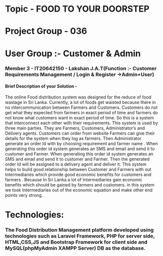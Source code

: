 # Topic - FOOD TO YOUR DOORSTEP
# Project Group - 036
# User Group :- Customer & Admin
### Member 3 - IT20642150 - Lakshan J.A.T(Function :- Customer Requirements Management / Login & Register ->Admin+User)


#### Brief Description of your Solution - 

The online Food distribution system was designed for the reduce of food wastage in Sri Lanka. Currently, a lot of foods get waisted because there in no intercommunication between Farmers and Customers. Customers do not get what they expected from farmers in exact period of time and farmers do not know what customers want in exact period of time. So this is a system that interconnect each other with their requirements. This system is used by three main parties. They are Farmers, Customers, Administrator’s and Delivery agents. Customers can order from website Farmers can give their details for the system when they log as farmers. Then Administrator generate an order Id with by choosing requirement and farmer name . When generating this order id system generates an SMS and email and send it to customer and Farmer. When generating this order id system generates an SMS and email and send it to customer and Farmer.
Then the generated order Id will be assigned to a delivery agent and deliver it. This system helps to build good relationship between Customer and Farmers with out Intermediaries which provide good economic benefits for customers and farmers . Because In Sri Lanka a lot of Intermediaries gain economic benefits which should be gained by farmers and customers. in this system we took Intermediaries out of the economic equation and make other end points very strong.

# Technologies:
### The Food Distribution Management platform developed using technologies such as Laravel Framework, PHP for server side, HTML,CSS,JS and Bootstrap Framework for client side and MySQL(phpMyAdmin XAMPP Server) DB as the database.

